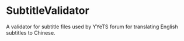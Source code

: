 SubtitleValidator
=================

A validator for subtitle files used by YYeTS forum for translating English subtitles to Chinese.
